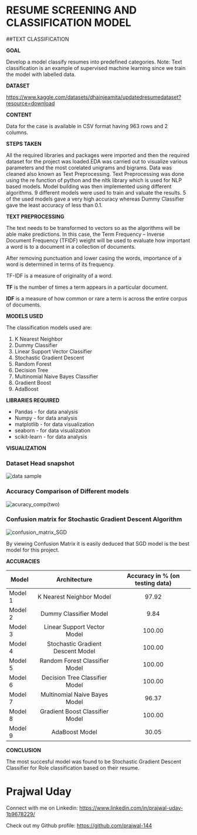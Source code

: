 # RESUME SCREENING AND CLASSIFICATION MODEL

##TEXT CLASSIFICATION

**GOAL**

Develop a model classify resumes into predefined categories.
Note: Text classification is an example of supervised machine learning since we train the model with labelled data.

**DATASET**

https://www.kaggle.com/datasets/dhainjeamita/updatedresumedataset?resource=download

**CONTENT**

Data for the case is available in CSV format having 963 rows and 2 columns.

**STEPS TAKEN**

All the required libraries and packages were imported and then the required dataset for the project was loaded.EDA was carried out to visualize various parameters and the most corelated unigrams and bigrams. Data was cleaned also known as Text Preprocessing. Text Preprocessing was done using the re function of python and the nltk library which is used for NLP based models. Model building was then implemented using different algorithms. 9 different models were used to train and valuate the results. 5 of the used models gave a very high accuracy whereas Dummy Classifier gave the least accuracy of less than 0.1.

**TEXT PREPROCESSING**

The text needs to be transformed to vectors so as the algorithms will be able make predictions. In this case, the Term Frequency – Inverse Document Frequency (TFIDF) weight will be used to evaluate how important a word is to a document in a collection of documents.

After removing punctuation and lower casing the words, importance of a word is determined in terms of its frequency.

TF-IDF is a measure of originality of a word.

**TF** is the number of times a term appears in a particular document.

**IDF** is a measure of how common or rare a term is across the entire corpus of documents.

**MODELS USED**

The classification models used are:

1. K Nearest Neighbor
2. Dummy Classifier
3. Linear Support Vector Classifier
4. Stochastic Gradient Descent
5. Random Forest
6. Decision Tree
7. Multinomial Naive Bayes Classifier
8. Gradient Boost
9. AdaBoost

**LIBRARIES REQUIRED**

* Pandas - for data analysis
* Numpy - for data analysis
* matplotlib - for data visualization
* seaborn - for data visualization
* scikit-learn - for data analysis

**VISUALIZATION**

### Dataset Head snapshot
![data sample](https://user-images.githubusercontent.com/86421205/184983563-e11e69ab-266b-45ca-949c-68992b0a8dd5.png)

### Accuracy Comparison of Different models
![acuracy_comp(two)](https://user-images.githubusercontent.com/86421205/184983218-d01dba0d-98c0-4679-b08f-f2d65759df63.png)

### Confusion matrix for Stochastic Gradient Descent Algorithm
![confusion_matrix_SGD](https://user-images.githubusercontent.com/86421205/184983825-5244289e-1583-4ac6-908d-fe0eb37bd7c9.png)

By viewing Confusion Matrix it is easily deduced that SGD model is the best model for this project.


**ACCURACIES**

| Model         | Architecture                      | Accuracy in % (on testing data) |
| ------------- |:---------------------------------:|:-------------:|
| Model 1       | K Nearest Neighbor Model          |97.92          |
| Model 2       | Dummy Classifier Model            |9.84           |
| Model 3       | Linear Support Vector Model       |100.00         |
| Model 4       | Stochastic Gradient Descent Model |100.00         |
| Model 5       | Random Forest Classifier Model    |100.00         |
| Model 6       | Decision Tree Classifier Model    |100.00         |
| Model 7       | Multinomial Naive Bayes Model     |96.37          |
| Model 8       | Gradient Boost Classifier Model   |100.00         |
| Model 9       | AdaBoost Model                    |30.05          |

**CONCLUSION**

The most succesful model was found to be Stochastic Gradient Descent Classifier for Role classification based on their resume.

# Prajwal Uday

Connect with me on Linkedin: https://www.linkedin.com/in/prajwal-uday-1b9678229/

Check out my Github profile: https://github.com/prajwal-144
